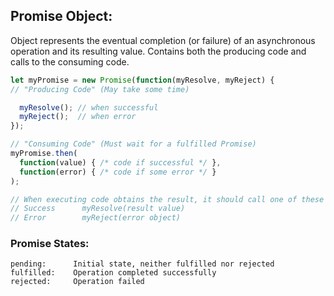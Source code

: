 ## Promise Object:
Object represents the eventual completion (or failure) of an asynchronous operation and its resulting value.
Contains both the producing code and calls to the consuming code.
```javascript
let myPromise = new Promise(function(myResolve, myReject) {
// "Producing Code" (May take some time)

  myResolve(); // when successful
  myReject();  // when error
});

// "Consuming Code" (Must wait for a fulfilled Promise)
myPromise.then(
  function(value) { /* code if successful */ },
  function(error) { /* code if some error */ }
);

// When executing code obtains the result, it should call one of these callbacks:
// Success      myResolve(result value)
// Error        myReject(error object)
```
### Promise States:
```
pending:      Initial state, neither fulfilled nor rejected
fulfilled:    Operation completed successfully
rejected:     Operation failed
```
